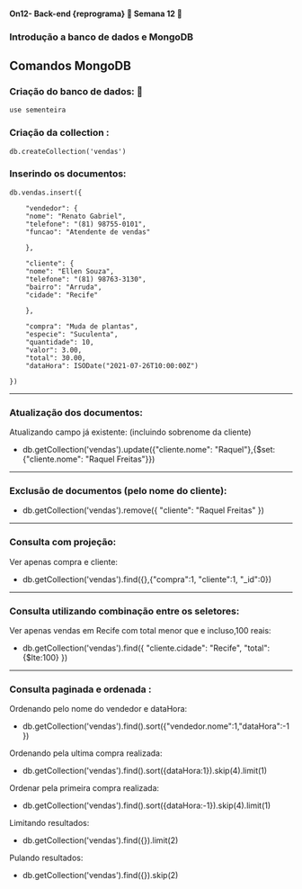 #### **On12- Back-end {reprograma} :purple_heart: Semana 12** 🚀

### Introdução a banco de dados e MongoDB
**Comandos MongoDB**
---
### Criação do banco de dados:  :seedling:
	use sementeira
### Criação da collection : 
	db.createCollection('vendas')     
### Inserindo os documentos:

	db.vendas.insert({

		"vendedor": {
		"nome": "Renato Gabriel",
		"telefone": "(81) 98755-0101",
		"funcao": "Atendente de vendas"

		},

		"cliente": {
		"nome": "Ellen Souza",
		"telefone": "(81) 98763-3130",
		"bairro": "Arruda",
		"cidade": "Recife"

		},

		"compra": "Muda de plantas",
		"especie": "Suculenta",
		"quantidade": 10,
		"valor": 3.00,
		"total": 30.00,
		"dataHora": ISODate("2021-07-26T10:00:00Z")

	}) 

---
### Atualização dos documentos:
Atualizando campo já existente: (incluindo sobrenome da cliente)
- db.getCollection('vendas').update({"cliente.nome": "Raquel"},{$set:{"cliente.nome": "Raquel Freitas"}})
---
###   Exclusão de documentos (pelo nome do cliente):
- db.getCollection('vendas').remove({ "cliente":  "Raquel Freitas" })

---
### Consulta com projeção: 
Ver apenas compra e cliente:
- db.getCollection('vendas').find({},{"compra":1, "cliente":1, "_id":0}) 

---
###  Consulta utilizando combinação entre os seletores:
Ver apenas vendas em Recife com total menor que e incluso,100 reais:
- db.getCollection('vendas').find({
    "cliente.cidade": "Recife",
    "total": {$lte:100}
    })
---
###   Consulta paginada e ordenada : 
Ordenando pelo nome do vendedor e dataHora: 
- db.getCollection('vendas').find().sort({"vendedor.nome":1,"dataHora":-1})

Ordenando pela ultima compra realizada: 
- db.getCollection('vendas').find().sort({dataHora:1}).skip(4).limit(1)

Ordenar pela primeira compra realizada: 
- db.getCollection('vendas').find().sort({dataHora:-1}).skip(4).limit(1)

Limitando resultados: 
- db.getCollection('vendas').find({}).limit(2)

Pulando resultados: 
- db.getCollection('vendas').find({}).skip(2)
